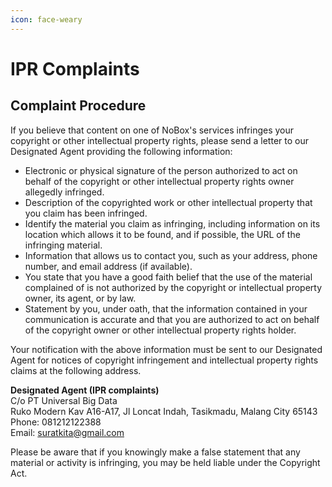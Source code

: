 ```yaml
---
icon: face-weary
---
```


# IPR Complaints

## **Complaint Procedure**

If you believe that content on one of NoBox's services infringes your copyright or other intellectual property rights, please send a letter to our Designated Agent providing the following information:

* Electronic or physical signature of the person authorized to act on behalf of the copyright or other intellectual property rights owner allegedly infringed.
* Description of the copyrighted work or other intellectual property that you claim has been infringed.
* Identify the material you claim as infringing, including information on its location which allows it to be found, and if possible, the URL of the infringing material.
* Information that allows us to contact you, such as your address, phone number, and email address (if available).
* You state that you have a good faith belief that the use of the material complained of is not authorized by the copyright or intellectual property owner, its agent, or by law.
* Statement by you, under oath, that the information contained in your communication is accurate and that you are authorized to act on behalf of the copyright owner or other intellectual property rights holder.

Your notification with the above information must be sent to our Designated Agent for notices of copyright infringement and intellectual property rights claims at the following address.

**Designated Agent (IPR complaints)**\
C/o PT Universal Big Data\
Ruko Modern Kav A16-A17, Jl Loncat Indah, Tasikmadu, Malang City 65143\
Phone: 081212122388\
Email: [suratkita@gmail.com](mailto:suratkita@gmail.com)

Please be aware that if you knowingly make a false statement that any material or activity is infringing, you may be held liable under the Copyright Act.
